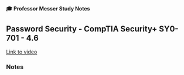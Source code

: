 #### 🎓 Professor Messer Study Notes

##  Password Security - CompTIA Security+ SY0-701 - 4.6

[Link to video](https://youtu.be/eMOe-PLBy1k?si=t9iiEv8yg45AiLhu)

### Notes


